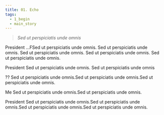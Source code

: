 ```yaml
---
title: 01. Echo
tags:
  - 1_begin
  - main_story
---
```

> *Sed ut perspiciatis unde omnis*

<span class="custom-block">President</span>
...FSed ut perspiciatis unde omnis. Sed ut perspiciatis unde omnis. Sed ut perspiciatis unde omnis. Sed ut perspiciatis unde omnis. Sed ut perspiciatis unde omnis.

<span class="custom-block">President</span>
Sed ut perspiciatis unde omnis. Sed ut perspiciatis unde omnis

<span class="custom-block">??</span>
Sed ut perspiciatis unde omnis.Sed ut perspiciatis unde omnis.Sed ut perspiciatis unde omnis.

<span class="custom-block-right">Me</span>
<span class="custom-block-right-text">Sed ut perspiciatis unde omnis.Sed ut perspiciatis unde omnis.</span>

<span class="custom-block">President</span>
Sed ut perspiciatis unde omnis.Sed ut perspiciatis unde omnis.Sed ut perspiciatis unde omnis.Sed ut perspiciatis unde omnis.